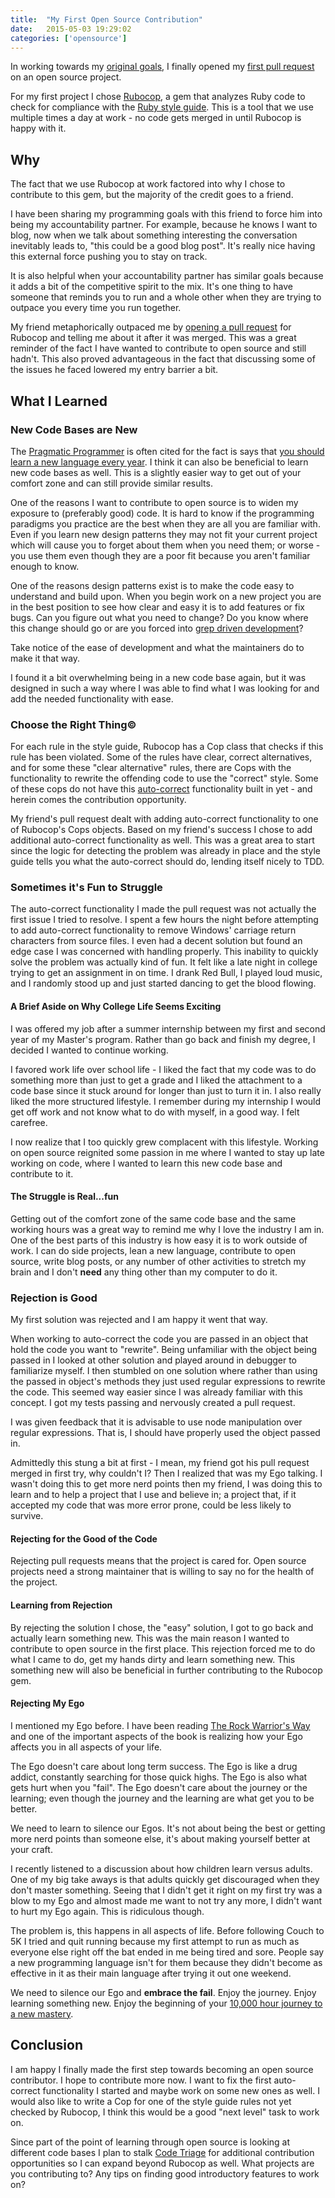 ```yaml
---
title:  "My First Open Source Contribution"
date:   2015-05-03 19:29:02
categories: ['opensource']
---
```


In working towards my [original goals](/2015/02/why-i-made-this-blog/), I finally opened my [first pull request](https://github.com/bbatsov/rubocop/pull/1857) on an open source project.

For my first project I chose [Rubocop](https://github.com/bbatsov/rubocop), a gem that analyzes Ruby code to check for compliance with the [Ruby style guide](https://github.com/bbatsov/ruby-style-guide). This is a tool that we use multiple times a day at work - no code gets merged in until Rubocop is happy with it.

## Why

The fact that we use Rubocop at work factored into why I chose to contribute to this gem, but the majority of the credit goes to a friend.

I have been sharing my programming goals with this friend to force him into being my accountability partner. For example, because he knows I want to blog, now when we talk about something interesting the conversation inevitably leads to, "this could be a good blog post". It's really nice having this external force pushing you to stay on track.

It is also helpful when your accountability partner has similar goals because it adds a bit of the competitive spirit to the mix. It's one thing to have someone that reminds you to run and a whole other when they are trying to outpace you every time you run together.

My friend metaphorically outpaced me by [opening a pull request](https://github.com/bbatsov/rubocop/pull/1818) for Rubocop and telling me about it after it was merged. This was a great reminder of the fact I have wanted to contribute to open source and still hadn't. This also proved advantageous in the fact that discussing some of the issues he faced lowered my entry barrier a bit.

## What I Learned

### New Code Bases are New

The [Pragmatic Programmer](https://pragprog.com/book/tpp/the-pragmatic-programmer) is often cited for the fact is says that [you should learn a new language every year](http://blog.teamtreehouse.com/learn-a-new-programming-language-every-year). I think it can also be beneficial to learn new code bases as well. This is a slightly easier way to get out of your comfort zone and can still provide similar results.

One of the reasons I want to contribute to open source is to widen my exposure to (preferably good) code. It is hard to know if the programming paradigms you practice are the best when they are all you are familiar with. Even if you learn new design patterns they may not fit your current project which will cause you to forget about them when you need them; or worse - you use them even though they are a poor fit because you aren't familiar enough to know.

One of the reasons design patterns exist is to make the code easy to understand and build upon. When you begin work on a new project you are in the best position to see how clear and easy it is to add features or fix bugs. Can you figure out what you need to change? Do you know where this change should go or are you forced into [grep driven development](http://stevenharman.net/bag-of-methods-module-and-grep-driven-development)?

Take notice of the ease of development and what the maintainers do to make it that way.

I found it a bit overwhelming being in a new code base again, but it was designed in such a way where I was able to find what I was looking for and add the needed functionality with ease.

### Choose the Right Thing&copy;

For each rule in the style guide, Rubocop has a Cop class that checks if this rule has been violated. Some of the rules have clear, correct alternatives, and for some these "clear alternative" rules, there are Cops with the functionality to rewrite the offending code to use the "correct" style. Some of these cops do not have this [auto-correct](https://github.com/bbatsov/rubocop/wiki/Automatic-Corrections) functionality built in yet - and herein comes the contribution opportunity.

My friend's pull request dealt with adding auto-correct functionality to one of Rubocop's Cops objects. Based on my friend's success I chose to add additional auto-correct functionality as well. This was a great area to start since the logic for detecting the problem was already in place and the style guide tells you what the auto-correct should do, lending itself nicely to TDD.

### Sometimes it's Fun to Struggle

The auto-correct functionality I made the pull request was not actually the first issue I tried to resolve. I spent a few hours the night before attempting to add auto-correct functionality to remove Windows' carriage return characters from source files. I even had a decent solution but found an edge case I was concerned with handling properly. This inability to quickly solve the problem was actually kind of fun. It felt like a late night in college trying to get an assignment in on time. I drank Red Bull, I played loud music, and I randomly stood up and just started dancing to get the blood flowing.

#### A Brief Aside on Why College Life Seems Exciting

I was offered my job after a summer internship between my first and second year of my Master's program. Rather than go back and finish my degree, I decided I wanted to continue working.

 I favored work life over school life - I liked the fact that my code was to do something more than just to get a grade and I liked the attachment to a code base since it stuck around for longer than just to turn it in. I also really liked the more structured lifestyle. I remember during my internship I would get off work and not know what to do with myself, in a good way. I felt carefree.

I now realize that I too quickly grew complacent with this lifestyle. Working on open source reignited some passion in me where I wanted to stay up late working on code, where I wanted to learn this new code base and contribute to it.

#### The Struggle is Real...fun

Getting out of the comfort zone of the same code base and the same working hours was a great way to remind me why I love the industry I am in. One of the best parts of this industry is how easy it is to work outside of work. I can do side projects, lean a new language, contribute to open source, write blog posts, or any number of other activities to stretch my brain and I don't **need** any thing other than my computer to do it.

### Rejection is Good

My first solution was rejected and I am happy it went that way.

When working to auto-correct the code you are passed in an object that hold the code you want to "rewrite". Being unfamiliar with the object being passed in I looked at other solution and played around in debugger to familiarize myself. I then stumbled on one solution where rather than using the passed in object's methods they just used regular expressions to rewrite the code. This seemed way easier since I was already familiar with this concept. I got my tests passing and nervously created a pull request.

I was given feedback that it is advisable to use node manipulation over regular expressions. That is, I should have properly used the object passed in.

Admittedly this stung a bit at first - I mean, my friend got his pull request merged in first try, why couldn't I? Then I realized that was my Ego talking. I wasn't doing this to get more nerd points then my friend, I was doing this to learn and to help a project that I use and believe in; a project that, if it accepted my code that was more error prone, could be less likely to survive.

#### Rejecting for the Good of the Code

Rejecting pull requests means that the project is cared for. Open source projects need a strong maintainer that is willing to say no for the health of the project.

#### Learning from Rejection

By rejecting the solution I chose, the "easy" solution, I got to go back and actually learn something new. This was the main reason I wanted to contribute to open source in the first place. This rejection forced me to do what I came to do, get my hands dirty and learn something new. This something new will also be beneficial in further contributing to the Rubocop gem.

#### Rejecting My Ego

I mentioned my Ego before. I have been reading [The Rock Warrior's Way](http://www.amazon.com/The-Rock-Warriors-Way-Training/dp/0974011215) and one of the important aspects of the book is realizing how your Ego affects you in all aspects of your life.

The Ego doesn't care about long term success. The Ego is like a drug addict, constantly searching for those quick highs. The Ego is also what gets hurt when you "fail". The Ego doesn't care about the journey or the learning; even though the journey and the learning are what get you to be better.

We need to learn to silence our Egos. It's not about being the best or getting more nerd points than someone else, it's about making yourself better at your craft.

I recently listened to a discussion about how children learn versus adults. One of my big take aways is that adults quickly get discouraged when they don't master something. Seeing that I didn't get it right on my first try was a blow to my Ego and almost made me want to not try any more, I didn't want to hurt my Ego again. This is ridiculous though.

The problem is, this happens in all aspects of life. Before following Couch to 5K I tried and quit running because my first attempt to run as much as everyone else right off the bat ended in me being tired and sore. People say a new programming language isn't for them because they didn't become as effective in it as their main language after trying it out one weekend.

We need to silence our Ego and **embrace the fail**. Enjoy the journey. Enjoy learning something new. Enjoy the beginning of your [10,000 hour journey to a new mastery](http://www.wisdomgroup.com/blog/10000-hours-of-practice/).

## Conclusion

I am happy I finally made the first step towards becoming an open source contributor. I hope to contribute more now. I want to fix the first auto-correct functionality I started and maybe work on some new ones as well. I would also like to write a Cop for one of the style guide rules not yet checked by Rubocop, I think this would be a good "next level" task to work on.

Since part of the point of learning through open source is looking at different code bases I plan to stalk [Code Triage](http://www.codetriage.com/) for additional contribution opportunities so I can expand beyond Rubocop as well. What projects are you contributing to? Any tips on finding good introductory features to work on?
